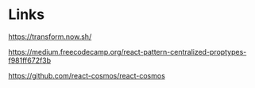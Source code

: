 # Links

https://transform.now.sh/ 

https://medium.freecodecamp.org/react-pattern-centralized-proptypes-f981ff672f3b

https://github.com/react-cosmos/react-cosmos
